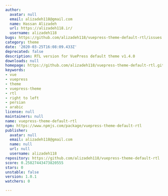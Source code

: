 ```yaml
---
author:
  avatar: null
  email: alizadeh118@gmail.com
  name: Hassan Alizadeh
  url: https://alizadeh118.ir/
  username: alizadeh118
bugs: https://github.com/alizadeh118/vuepress-theme-default-rtl/issues
category: theme
date: '2020-03-25T16:08:09.433Z'
deprecated: false
description: RTL version for VuePress default theme v1.4.0
downloads: null
homepage: https://github.com/alizadeh118/vuepress-theme-default-rtl.git#readme
keywords:
- vue
- vuepress
- theme
- vuepress-theme
- rtl
- right to left
- persian
- arabic
license: null
maintainers: null
name: vuepress-theme-default-rtl
npm: https://www.npmjs.com/package/vuepress-theme-default-rtl
publisher:
  avatar: null
  email: alizadeh118@gmail.com
  name: null
  url: null
  username: alizadeh118
repository: https://github.com/alizadeh118/vuepress-theme-default-rtl
score: 0.25827443473820555
stars: 0
unstable: false
version: 1.0.1
watchers: 0

---
```


